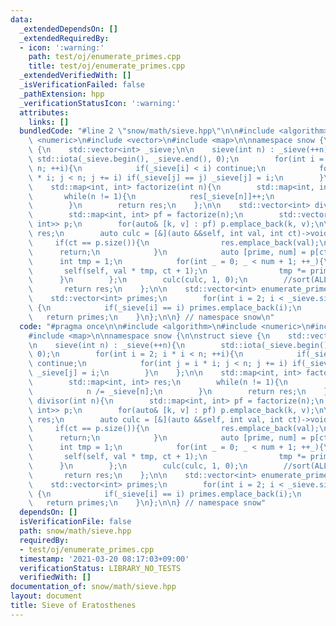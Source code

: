 ```yaml
---
data:
  _extendedDependsOn: []
  _extendedRequiredBy:
  - icon: ':warning:'
    path: test/oj/enumerate_primes.cpp
    title: test/oj/enumerate_primes.cpp
  _extendedVerifiedWith: []
  _isVerificationFailed: false
  _pathExtension: hpp
  _verificationStatusIcon: ':warning:'
  attributes:
    links: []
  bundledCode: "#line 2 \"snow/math/sieve.hpp\"\n\n#include <algorithm>\n#include\
    \ <numeric>\n#include <vector>\n#include <map>\n\nnamespace snow {\n\nstruct sieve\
    \ {\n    std::vector<int> _sieve;\n\n    sieve(int n) : _sieve(++n){\n       \
    \ std::iota(_sieve.begin(), _sieve.end(), 0);\n        for(int i = 2; i * i <\
    \ n; ++i){\n            if(_sieve[i] < i) continue;\n            for(int j = i\
    \ * i; j < n; j += i) if(_sieve[j] == j) _sieve[j] = i;\n        }\n    };\n\n\
    \    std::map<int, int> factorize(int n){\n        std::map<int, int> res;\n \
    \       while(n != 1){\n            res[_sieve[n]]++;\n            n /= _sieve[n];\n\
    \        }\n        return res;\n    };\n\n    std::vector<int> divisor(int n){\n\
    \        std::map<int, int> pf = factorize(n);\n        std::vector<std::pair<int,\
    \ int>> p;\n        for(auto& [k, v] : pf) p.emplace_back(k, v);\n\n        std::vector<int>\
    \ res;\n        auto culc = [&](auto &&self, int val, int ct)->void{\n       \
    \     if(ct == p.size()){\n                res.emplace_back(val);\n          \
    \      return;\n            }\n            auto [prime, num] = p[ct];\n      \
    \      int tmp = 1;\n            for(int _ = 0; _ < num + 1; ++_){\n         \
    \       self(self, val * tmp, ct + 1);\n                tmp *= prime;\n      \
    \      }\n        };\n        culc(culc, 1, 0);\n        //sort(ALL(res));\n \
    \       return res;\n    };\n\n    std::vector<int> enumerate_prime() {\n    \
    \    std::vector<int> primes;\n        for(int i = 2; i < _sieve.size(); ++i)\
    \ {\n            if(_sieve[i] == i) primes.emplace_back(i);\n        }\n     \
    \   return primes;\n    }\n};\n\n} // namespace snow\n"
  code: "#pragma once\n\n#include <algorithm>\n#include <numeric>\n#include <vector>\n\
    #include <map>\n\nnamespace snow {\n\nstruct sieve {\n    std::vector<int> _sieve;\n\
    \n    sieve(int n) : _sieve(++n){\n        std::iota(_sieve.begin(), _sieve.end(),\
    \ 0);\n        for(int i = 2; i * i < n; ++i){\n            if(_sieve[i] < i)\
    \ continue;\n            for(int j = i * i; j < n; j += i) if(_sieve[j] == j)\
    \ _sieve[j] = i;\n        }\n    };\n\n    std::map<int, int> factorize(int n){\n\
    \        std::map<int, int> res;\n        while(n != 1){\n            res[_sieve[n]]++;\n\
    \            n /= _sieve[n];\n        }\n        return res;\n    };\n\n    std::vector<int>\
    \ divisor(int n){\n        std::map<int, int> pf = factorize(n);\n        std::vector<std::pair<int,\
    \ int>> p;\n        for(auto& [k, v] : pf) p.emplace_back(k, v);\n\n        std::vector<int>\
    \ res;\n        auto culc = [&](auto &&self, int val, int ct)->void{\n       \
    \     if(ct == p.size()){\n                res.emplace_back(val);\n          \
    \      return;\n            }\n            auto [prime, num] = p[ct];\n      \
    \      int tmp = 1;\n            for(int _ = 0; _ < num + 1; ++_){\n         \
    \       self(self, val * tmp, ct + 1);\n                tmp *= prime;\n      \
    \      }\n        };\n        culc(culc, 1, 0);\n        //sort(ALL(res));\n \
    \       return res;\n    };\n\n    std::vector<int> enumerate_prime() {\n    \
    \    std::vector<int> primes;\n        for(int i = 2; i < _sieve.size(); ++i)\
    \ {\n            if(_sieve[i] == i) primes.emplace_back(i);\n        }\n     \
    \   return primes;\n    }\n};\n\n} // namespace snow"
  dependsOn: []
  isVerificationFile: false
  path: snow/math/sieve.hpp
  requiredBy:
  - test/oj/enumerate_primes.cpp
  timestamp: '2021-03-20 08:17:03+09:00'
  verificationStatus: LIBRARY_NO_TESTS
  verifiedWith: []
documentation_of: snow/math/sieve.hpp
layout: document
title: Sieve of Eratosthenes
---
```


